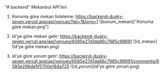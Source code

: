 "# backend" 
Mekanbul API'leri

1. Konuma göre mekan listeleme: https://backend-dusky-seven.vercel.app/api/venues?lat=1&long=1
![konum_mekan]("Konuma göre mekan.png")

2. Id'ye göre mekan getir: https://backend-dusky-seven.vercel.app/api/venues/6585e27d1da86c7985c99691
![id_mekan](Id'ye göre mekan.png)

3. Id'ye göre yorum getir: https://backend-dusky-seven.vercel.app/api/venues/6585e27d1da86c7985c99691/comments/6585e296de5f5700e164a725
![id_yorum](id'ye göre yorum.png)
